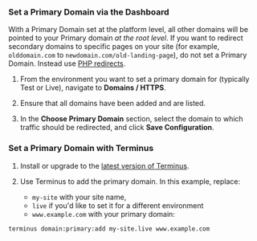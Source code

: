 ### Set a Primary Domain via the Dashboard

<Alert type="danger" title="Warning">

With a Primary Domain set at the platform level, all other domains will be pointed to your Primary domain _at the root level_. If you want to redirect secondary domains to specific pages on your site (for example, `olddomain.com` to `newdomain.com/old-landing-page`), do not set a Primary Domain. Instead use [PHP redirects](/redirects/#redirect-with-php).

</Alert>

1. From the environment you want to set a primary domain for (typically Test or Live), navigate to **<span class="glyphicons glyphicons-global"></span> Domains / HTTPS**.

1. Ensure that all domains have been added and are listed.

1. In the **Choose Primary Domain** section, select the domain to which traffic should be redirected, and click **Save Configuration**.

### Set a Primary Domain with Terminus

1. Install or upgrade to the [latest version of Terminus](/terminus/install).

1. Use Terminus to add the primary domain. In this example, replace:

    - `my-site` with your site name,
    - `live` if you'd like to set it for a different environment
    - `www.example.com` with your primary domain:

  ```bash{promptUser: user}
  terminus domain:primary:add my-site.live www.example.com
  ```
